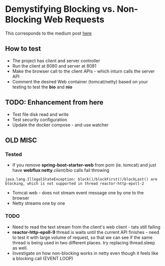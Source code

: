 # Demystifying Blocking vs. Non-Blocking Web Requests

This corresponds to the medium post [here](https://medium.com/p/ef95ca9f02b7/edit)

## How to test

- The project has client and server controller
- Run the client at 8080 and server at 8081
- Make the browser call to the client APIs - which inturn calls the server API
- Comment the desired Web container (tomcat/netty) based on your testing to test the __bio__ and __nio__

## TODO: Enhancement from here

- Test file disk read and write
- Test security configuration
- Update the docker compose - and use watcher


## OLD MISC

### Tested

- If you remove **spring-boot-starter-web** from pom (ie. tomcat) and just have **webflux netty** _client/bio_ calls fail throwing
```
java.lang.IllegalStateException: block()/blockFirst()/blockLast() are blocking, which is not supported in thread reactor-http-epoll-2
```
- Tomcat web - does not stream event message one by one to the browser
- Netty streams one by one

### TODO

- Need to read the text stream from the client's web client - tats still failing
- **reactor-http-epoll-9** thread is waits until the current API finishes - need to test it with large volume of
  request, so that we can see if the same thread is being used in two different places. try replacing thread.sleep as
  well.
- Investigate on how non-blocking works in netty even though it feels like a blocking call (EVENT LOOP)


